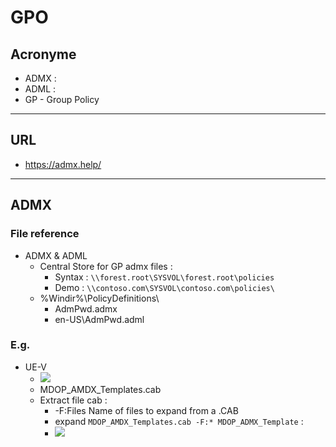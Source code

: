 # GPO

## Acronyme
* ADMX : 
* ADML :
* GP - Group Policy

---

## URL
* https://admx.help/

---

## ADMX
### File reference
* ADMX & ADML
    * Central Store for GP admx files :
       * Syntax : `\\forest.root\SYSVOL\forest.root\policies`
       * Demo : `\\contoso.com\SYSVOL\contoso.com\policies\`
     * %Windir%\PolicyDefinitions\
          * AdmPwd.admx
          * en-US\AdmPwd.adml

### E.g.
* UE-V
    * [<img src="https://i.imgur.com/7bpCRwQg.png">](https://www.microsoft.com/en-us/download/details.aspx?id=55531)
    * MDOP_AMDX_Templates.cab
    * Extract file cab :
      * -F:Files Name of files to expand from a .CAB
      * expand `MDOP_AMDX_Templates.cab -F:* MDOP_ADMX_Template` :
      * [<img src="https://i.imgur.com/HFfJSvrg.png">](https://i.imgur.com/HFfJSvrg.png)
